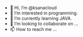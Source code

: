 - 👋 Hi, I’m @ksanacloud
- 👀 I’m interested in programming.
- 🌱 I’m currently learning JAVA.
- 💞️ I’m looking to collaborate on ...
- 📫 How to reach me ...

<!---
ksanacloud/ksanacloud is a ✨ special ✨ repository because its `README.md` (this file) appears on your GitHub profile.
You can click the Preview link to take a look at your changes.
--->
